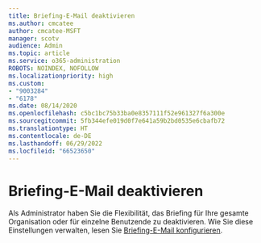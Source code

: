 ```yaml
---
title: Briefing-E-Mail deaktivieren
ms.author: cmcatee
author: cmcatee-MSFT
manager: scotv
audience: Admin
ms.topic: article
ms.service: o365-administration
ROBOTS: NOINDEX, NOFOLLOW
ms.localizationpriority: high
ms.custom:
- "9003284"
- "6178"
ms.date: 08/14/2020
ms.openlocfilehash: c5bc1bc75b33ba0e8357111f52e961327f6a300e
ms.sourcegitcommit: 5fb344efe019d0f7e641a59b2bd0535e6cbafb72
ms.translationtype: HT
ms.contentlocale: de-DE
ms.lasthandoff: 06/29/2022
ms.locfileid: "66523650"
---
```

# <a name="disabling-briefing-email"></a>Briefing-E-Mail deaktivieren

Als Administrator haben Sie die Flexibilität, das Briefing für Ihre gesamte Organisation oder für einzelne Benutzende zu deaktivieren. Wie Sie diese Einstellungen verwalten, lesen Sie [Briefing-E-Mail konfigurieren](https://docs.microsoft.com/briefing/be-admin).